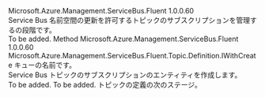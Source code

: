<Type Name="IWithSubscription" FullName="Microsoft.Azure.Management.ServiceBus.Fluent.Topic.Definition.IWithSubscription">
  <TypeSignature Language="C#" Value="public interface IWithSubscription" />
  <TypeSignature Language="ILAsm" Value=".class public interface auto ansi abstract IWithSubscription" />
  <TypeSignature Language="DocId" Value="T:Microsoft.Azure.Management.ServiceBus.Fluent.Topic.Definition.IWithSubscription" />
  <TypeSignature Language="VB.NET" Value="Public Interface IWithSubscription" />
  <TypeSignature Language="F#" Value="type IWithSubscription = interface" />
  <AssemblyInfo>
    <AssemblyName>Microsoft.Azure.Management.ServiceBus.Fluent</AssemblyName>
    <AssemblyVersion>1.0.0.60</AssemblyVersion>
  </AssemblyInfo>
  <Interfaces />
  <Docs>
    <summary>
            Service Bus 名前空間の更新を許可するトピックのサブスクリプションを管理するの段階です。
            </summary>
    <remarks>To be added.</remarks>
  </Docs>
  <Members>
    <Member MemberName="WithNewSubscription">
      <MemberSignature Language="C#" Value="public Microsoft.Azure.Management.ServiceBus.Fluent.Topic.Definition.IWithCreate WithNewSubscription (string name);" />
      <MemberSignature Language="ILAsm" Value=".method public hidebysig newslot virtual instance class Microsoft.Azure.Management.ServiceBus.Fluent.Topic.Definition.IWithCreate WithNewSubscription(string name) cil managed" />
      <MemberSignature Language="DocId" Value="M:Microsoft.Azure.Management.ServiceBus.Fluent.Topic.Definition.IWithSubscription.WithNewSubscription(System.String)" />
      <MemberSignature Language="VB.NET" Value="Public Function WithNewSubscription (name As String) As IWithCreate" />
      <MemberSignature Language="F#" Value="abstract member WithNewSubscription : string -&gt; Microsoft.Azure.Management.ServiceBus.Fluent.Topic.Definition.IWithCreate" Usage="iWithSubscription.WithNewSubscription name" />
      <MemberType>Method</MemberType>
      <AssemblyInfo>
        <AssemblyName>Microsoft.Azure.Management.ServiceBus.Fluent</AssemblyName>
        <AssemblyVersion>1.0.0.60</AssemblyVersion>
      </AssemblyInfo>
      <ReturnValue>
        <ReturnType>Microsoft.Azure.Management.ServiceBus.Fluent.Topic.Definition.IWithCreate</ReturnType>
      </ReturnValue>
      <Parameters>
        <Parameter Name="name" Type="System.String" />
      </Parameters>
      <Docs>
        <param name="name">キューの名前です。</param>
        <summary>
            Service Bus トピックのサブスクリプションのエンティティを作成します。
            </summary>
        <returns>To be added.</returns>
        <remarks>To be added.</remarks>
        <return>トピックの定義の次のステージ。</return>
      </Docs>
    </Member>
  </Members>
</Type>